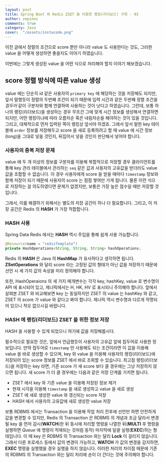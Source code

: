 ```yaml
---
layout: post
title: Spring Boot 와 Redis ZSET 을 이용한 랭킹(리더보드) 구현 - 03
author: zepinos
comments: true
category: Java
cover:  "/assets/instacode.png"
---
```


이전 글에서 정렬의 조건으로 score 뿐만 아니라 value 도 사용한다는 것도, 그러한 value 을 어떻게 생성하면 좋을지도 이야기 하였습니다.

이번에는 그렇게 생성된 value 을 어떤 식으로 처리해야 할지 이야기 해보겠습니다.

## score 정렬 방식에 따른 value 생성

value 에는 단순히 id 같은 사용자의 `primary key` 에 해당하는 것을 저장해도 되지만, 앞서 말했듯이 정렬의 두번째 조건이 되기 때문에 입력 시간과 같은 두번째 정렬 조건을 *접두어* 같이 구분자와 함께 연결하여 사용하는 것이 낫다고 하였습니다.
그런데, 보통 하나의 랭킹(리더보드)을 생성하는 경우 무조건 그에 맞게 시간 정보를 생성해서 연결하면 되지만, 어떤 랭킹이냐에 따라 오름차순 혹은 내림차순을 해야하는 것이 있을 것입니다. 그리고, 대체적으로 먼저 입력된 쪽이 랭킹상 앞서야 하겠죠. 그래서 앞서 말한 key 테이블에 `order` 정보를 저장해두고 score 을 새로 등록하려고 할 때 value 에 시간 정보(long)을 그대로 넣을 것인지, 뒤집어서 넣을 것인지 판단해서 넣어야 합니다.

### 사용자의 중복 저장 문제

value 에 두 개 이상의 정보를 구분자를 이용해 복합적으로 저장할 경우 클라이언트를 통해 key 관리 테이블에서 관리하는 `seq` 같은 값과 사용자의 고유값을 받더라도 value 값을 조합할 수 없습니다.
이 경우 사용자에게 score 을 받을 때마다 `timestamp` 정보와 함께 저장이 되기 때문에 사용자의 score 는 점점 쌓여만 가게 됩니다. 물론 이런 식으로 저장하는 걸 의도하였다면 문제가 없겠지만, 보통은 가장 높은 점수일 때만 저장할 것입니다.

그래서, 이를 해결하기 위해서는 별도의 저장 공간이 하나 더 필요합니다. 그리고, 이 저장 공간은 Redis 의 **HASH** 가 가장 적합합니다.

### HASH 사용

Spring Data Redis 에서는 **HASH** 역시 주입을 통해 쉽게 사용 가능합니다.

~~~java
@Resource(name = "redisTemplate")
private HashOperations<String, String, String> hashOperations;
~~~

Redis 의 **HASH** 은 Java 의 **HashMap** 가 유사하다고 생각하면 됩니다. **ZSetOperations** 와 달리 score 라는 고정된 값의 형태가 아닌 값을 저장하기 때문에 선언 시 세 가지 값의 속성을 미리 정의해야 합니다.

또한, HashOperaions 의 세 가지 매개변수는 각각 key, hashKey, value 로 변수명이 API 에 표시되어 있고, 제너릭에서는 H, HK, HV 로 표시되니 주의해야 합니다.
앞에서 살펴본 ZSET 와 비교해보면 key 는 동일하지만 ZSET 의 value 는 hashKey 와 같고, ZSET 의 score 가 value 와 같다고 봐야 합니다.
제너릭 역시 변수명과 다르게 작명되어 있으니 착오 없으시길 바랍니다. 

### HASH 에 랭킹(리더보드) ZSET 을 위한 정보 저장

HASH 을 사용할 수 있게 되었으니 여기에 값을 저장해봅시다.

필수적으로 필요한 것은, 앞에서 언급했듯이 사용자의 고유값 앞에 접두어로 사용한 정보입니다.
만약 접두어로 `timestamp` 만 사용해도 되는 조건이라면 이 값을 이용해 value 을 바로 생성할 수 있으며, key 와 value 을 이용해 사용자의 랭킹(리더보드)에 저장되어 있는 score 정보를 ZSET 에서 바로 조회할 수 있습니다.
최고점 랭킹(리더보드)을 저장하는 key 라면, 기존 score 가 새 score 보다 클 경우에는 그냥 저장하지 않으면 됩니다. 새 score 가 더 클 경우에는 다음과 같은 저장 단계를 거치면 됩니다.

- ZSET 에서 key 와 기존 value 을 이용해 저장된 정보 제거
- 현재 시각을 이용해 `timestamp` 을 새로 생성하고 value 을 새로 생성
- ZSET 에 새로 생성한 value 와 갱신되는 score 저장
- HASH 에서 사용자의 고유값에 새로 생성한 value 저장

보통 RDBMS 에서는 Transaction 을 이용해 작업 처리 전후에 선언만 하면 안전하게 값을 변경할 수 있지만, Redis 의 Transaction 은 RDBMS 의 개념과 조금 달라서 변경될 key 을 먼저 감시(**WATCH**)한 뒤 동시에 처리할 명령을 나열한 뒤(**MULTI** 후 명령을 실행하면 *Queue* 에 명령이 적재되는 것처럼 동작) 마지막에 일괄 실행(**EXEC**)하는 형태입니다.
이 때 key 은 RDBMS 의 Transaction 와는 달리 **Lock** 이 걸리지 않습니다. 그래서 다른 프로세스 등에서 값의 변경이 가능하고, **WATCH** 가 값의 변경을 감지하면, **EXEC** 명령을 실행했을 경우 실행을 하지 않습니다.
이러한 처리의 차이점 때문에 기존의 RDBMS 의 Transaction 와는 달리 처리에 손이 더 간다는 것에 주의해야 합니다. 
